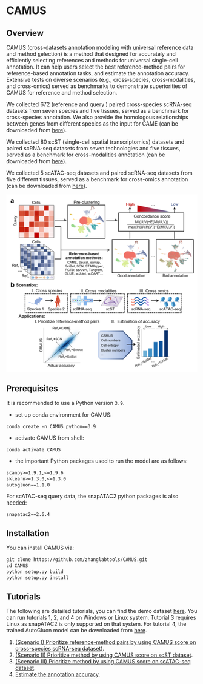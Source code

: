 # CAMUS

## Overview
CAMUS (<u>c</u>ross-datasets <u>a</u>nnotation <u>m</u>odeling with <u>u</u>niversal reference data and method <u>s</u>election) is a method that designed for accurately and efficiently selecting references and methods for universal single-cell annotation. It can help users select the best reference-method pairs for reference-based annotation tasks, and estimate the annotation accuracy. Extensive tests on diverse scenarios (e.g., cross-species, cross-modalities, and cross-omics) served as benchmarks to demonstrate superiorities of CAMUS for reference and method selection.

We collected 672 (reference and query ) paired cross-species scRNA-seq datasets from seven species and five tissues, served as a benchmark for cross-species annotation. We also provide the homologous relationships between genes from different species as the input for CAME (can be downloaded from [here](https://drive.google.com/drive/u/0/folders/1DpZKJUw-fI34WBVpDOQOSZWP-gRrDPeD)).

We  collected 80 scST (single-cell spatial transcriptomics) datasets and paired scRNA-seq datasets from seven technologies and five tissues, served as a benchmark for cross-modalities annotation (can be downloaded from [here](https://drive.google.com/drive/folders/1xP3Fh94AwKu4OsH3khGq-KEw0VCoiRnL?dmr=1&ec=wgc-drive-globalnav-goto)).

We  collected 5 scATAC-seq datasets and paired scRNA-seq datasets from five different tissues, served as a benchmark for cross-omics annotation (can be downloaded from [here](https://drive.google.com/drive/u/0/folders/1uCrGNXUM_YIyMXrXWqkEvd_dwMfS8-X2)).

![](./CAMUS_overview.png)

## Prerequisites
It is recommended to use a Python version  `3.9`.
* set up conda environment for CAMUS:
```
conda create -n CAMUS python==3.9
```
* activate CAMUS from shell:
```
conda activate CAMUS
```

* the important Python packages used to run the model are as follows: 
```
scanpy>=1.9.1,<=1.9.6
sklearn>=1.3.0,<=1.3.0
autogluon==1.1.0
```

For scATAC-seq query data, the snapATAC2 python packages is also needed:

```
snapatac2==2.6.4
```

## Installation

You can install CAMUS via:
```
git clone https://github.com/zhanglabtools/CAMUS.git
cd CAMUS
python setup.py build
python setup.py install
```

## Tutorials
The following are detailed tutorials, you can find the demo dataset [here](https://drive.google.com/drive/folders/13qNA_2pNMW-0eLwEM2Fc2NEgXfHyUV_X?dmr=1&ec=wgc-drive-globalnav-goto). You can run tutorials 1, 2, and 4 on Windows or Linux system. Tutorial 3 requires Linux as snapATAC2 is only supported on that system. For tutorial 4, the trained AutoGluon model can be downloaded from [here](https://drive.google.com/drive/folders/1PvSwKWwDtFXUV5ghhzs9mIkNljQLqxrA?dmr=1&ec=wgc-drive-globalnav-goto).

1. [(Scenario I) Prioritize reference-method pairs by using CAMUS score on cross-species scRNA-seq dataset)](./Tutorials/(Scenario_I)_Prioritize_reference-method_pairs_by_using_CAMUS_score_on_cross-species_scRNA-seq_dataset.ipynb).
2. [(Scenario II) Prioritize method by using CAMUS score on scST dataset](./Tutorials/(Scenario_II)_Prioritize_method_by_using_CAMUS_score_on_scST_dataset.ipynb).
3. [(Scenario III) Prioritize method by using CAMUS score on scATAC-seq dataset](./Tutorials/(Scenario_III)_Prioritize_method_by_using_CAMUS_score_on_scATAC-seq_dataset.ipynb).
4. [Estimate the annotation accuracy](./Tutorials/Estimate_the_annotation_accuracy.ipynb).
